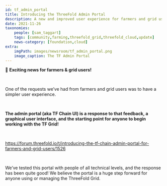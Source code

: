 ```yaml
---
id: tf_admin_portal
title: Introducing the ThreeFold Admin Portal
description: A new and improved user experience for farmers and grid users.
date: 2021-11-26
taxonomies:
    people: [sam_taggart]
    tags: [community,farming,threefold_grid,threefold_cloud,update]
    news-category: [foundation,cloud]
extra:
    imgPath: images/newsroom/tf_admin_portal.png
    image_caption: The TF Admin Portal
---
```


🚨 **Exciting news for farmers & grid users!**

<br/>

One of the requests we’ve had from farmers and grid users was to have a simpler user experience.

<br/>

**The admin portal (aka TF Chain UI) is a response to that feedback, a graphical user interface, and the starting point for anyone to begin working with the TF Grid!**

<br/>

https://forum.threefold.io/t/introducing-the-tf-chain-admin-portal-for-farmers-and-grid-users/1526

<br>

We’ve tested this portal with people of all technical levels, and the response has been quite good! We believe the portal is a huge step forward for anyone using or managing the ThreeFold Grid.